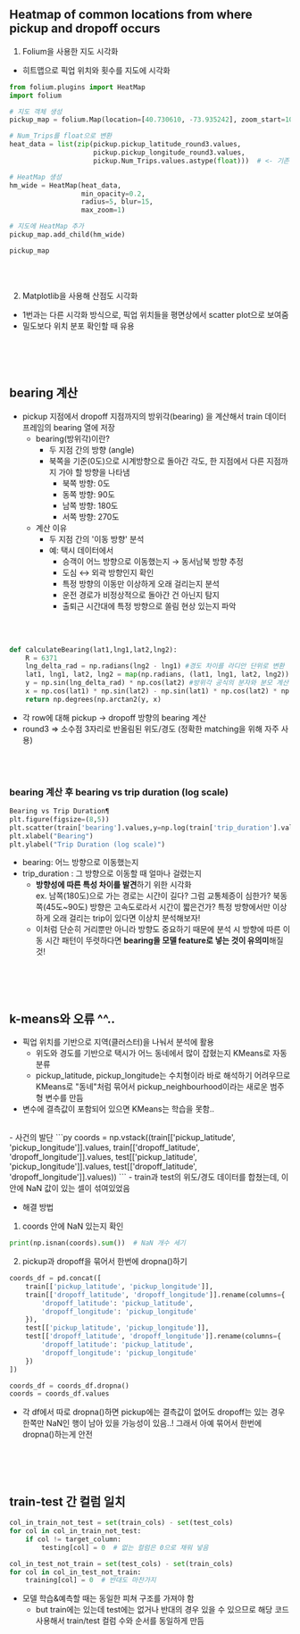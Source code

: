 ## Heatmap of common locations from where pickup and dropoff occurs

1. Folium을 사용한 지도 시각화
- 히트맵으로 픽업 위치와 횟수를 지도에 시각화
```py
from folium.plugins import HeatMap
import folium

# 지도 객체 생성
pickup_map = folium.Map(location=[40.730610, -73.935242], zoom_start=10)

# Num_Trips를 float으로 변환
heat_data = list(zip(pickup.pickup_latitude_round3.values,
                     pickup.pickup_longitude_round3.values,
                     pickup.Num_Trips.values.astype(float)))  # <- 기존 코드 오류나서 이 부분 추가

# HeatMap 생성
hm_wide = HeatMap(heat_data,
                  min_opacity=0.2,
                  radius=5, blur=15,
                  max_zoom=1)

# 지도에 HeatMap 추가
pickup_map.add_child(hm_wide)

pickup_map
```

<br/>
<br/>

2. Matplotlib을 사용해 산점도 시각화
- 1번과는 다른 시각화 방식으로, 픽업 위치들을 평면상에서 scatter plot으로 보여줌
- 밀도보다 위치 분포 확인할 때 유용

<br/>
<br/>
<br/>

## bearing 계산
- pickup 지점에서 dropoff 지점까지의 방위각(bearing) 을 계산해서 train 데이터프레임의 bearing 열에 저장
    - bearing(방위각)이란?
        - 두 지점 간의 방향 (angle)
        - 북쪽을 기준(0도)으로 시계방향으로 돌아간 각도, 한 지점에서 다른 지점까지 가야 할 방향을 나타냄
            - 북쪽 방향: 0도
            - 동쪽 방향: 90도
            - 남쪽 방향: 180도
            - 서쪽 방향: 270도
    - 계산 이유
        - 두 지점 간의 '이동 방향' 분석
        - 예: 택시 데이터에서
            - 승객이 어느 방향으로 이동했는지 → 동서남북 방향 추정
            - 도심 ↔ 외곽 방향인지 확인
            - 특정 방향의 이동만 이상하게 오래 걸리는지 분석
            - 운전 경로가 비정상적으로 돌아간 건 아닌지 탐지
            - 출퇴근 시간대에 특정 방향으로 쏠림 현상 있는지 파악
<br/>
<br/>

```py
def calculateBearing(lat1,lng1,lat2,lng2):
    R = 6371 
    lng_delta_rad = np.radians(lng2 - lng1) #경도 차이를 라디안 단위로 변환 
    lat1, lng1, lat2, lng2 = map(np.radians, (lat1, lng1, lat2, lng2)) #위도와 경도를 라디안으로 변환 (삼각함수에서 라디안 단위 사용)
    y = np.sin(lng_delta_rad) * np.cos(lat2) #방위각 공식의 분자와 분모 계산    
    x = np.cos(lat1) * np.sin(lat2) - np.sin(lat1) * np.cos(lat2) * np.cos(lng_delta_rad) #atan2(y, x)로 라디안 단위의 각도를 반환 → 최종적으로 도(degree) 단위로 변환하여 반환
    return np.degrees(np.arctan2(y, x)
```

- 각 row에 대해 pickup → dropoff 방향의 bearing 계산
- round3 => 소수점 3자리로 반올림된 위도/경도 (정확한 matching을 위해 자주 사용)

<br/>
<br/>

### bearing 계산 후 bearing vs trip duration (log scale)
```py
Bearing vs Trip Duration¶
plt.figure(figsize=(8,5))
plt.scatter(train['bearing'].values,y=np.log(train['trip_duration'].values))
plt.xlabel("Bearing")
plt.ylabel("Trip Duration (log scale)")
```

- bearing: 어느 방향으로 이동했는지
- trip_duration : 그 방향으로 이동할 때 얼마나 걸렸는지
    - **방향성에 따른 특성 차이를 발견**하기 위한 시각화 <br/>
    ex. 남쪽(180도)으로 가는 경로는 시간이 길다? 그럼 교통체증이 심한가? 북동쪽(45도~90도) 방향은 고속도로라서 시간이 짧은건가? 특정 방향에서만 이상하게 오래 걸리는 trip이 있다면 이상치 분석해보자!
    - 이처럼 단순히 거리뿐만 아니라 방향도 중요하기 때문에 분석 시 방향에 따른 이동 시간 패턴이 뚜렷하다면 **bearing을 모델 feature로 넣는 것이 유의미**해질 것! 

<br/>
<br/>
<br/>

## k-means와 오류 ^^..
- 픽업 위치를 기반으로 지역(클러스터)을 나눠서 분석에 활용
    - 위도와 경도를 기반으로 택시가 어느 동네에서 많이 잡혔는지 KMeans로 자동 분류
    - pickup_latitude, pickup_longitude는 수치형이라 바로 해석하기 어려우므로 KMeans로 "동네"처럼 묶어서 pickup_neighbourhood이라는 새로운 범주형 변수를 만듬 
- 변수에 결측값이 포함되어 있으면 KMeans는 학습을 못함..
<br/>
- 사건의 발단
```py
coords = np.vstack((train[['pickup_latitude', 'pickup_longitude']].values,
                    train[['dropoff_latitude', 'dropoff_longitude']].values,
                    test[['pickup_latitude', 'pickup_longitude']].values,
                    test[['dropoff_latitude', 'dropoff_longitude']].values))
```
-  train과 test의 위도/경도 데이터를 합쳤는데, 이 안에 NaN 값이 있는 셀이 섞여있었음
<br/>

- 해결 방법
1. coords 안에 NaN 있는지 확인
```py
print(np.isnan(coords).sum())  # NaN 개수 세기
```
2. pickup과 dropoff을 묶어서 한번에 dropna()하기
```py 
coords_df = pd.concat([
    train[['pickup_latitude', 'pickup_longitude']],
    train[['dropoff_latitude', 'dropoff_longitude']].rename(columns={
        'dropoff_latitude': 'pickup_latitude',
        'dropoff_longitude': 'pickup_longitude'
    }),
    test[['pickup_latitude', 'pickup_longitude']],
    test[['dropoff_latitude', 'dropoff_longitude']].rename(columns={
        'dropoff_latitude': 'pickup_latitude',
        'dropoff_longitude': 'pickup_longitude'
    })
])

coords_df = coords_df.dropna()
coords = coords_df.values
```
- 각 df에서 따로 dropna()하면 pickup에는 결측값이 없어도 dropoff는 있는 경우 한쪽만 NaN인 행이 남아 있을 가능성이 있음..! 그래서 아예 묶어서 한번에 dropna()하는게 안전
<br/>
<br/>
<br/>

## train-test 간 컬럼 일치
```py
col_in_train_not_test = set(train_cols) - set(test_cols)
for col in col_in_train_not_test:
    if col != target_column:
        testing[col] = 0  # 없는 컬럼은 0으로 채워 넣음

col_in_test_not_train = set(test_cols) - set(train_cols)
for col in col_in_test_not_train:
    training[col] = 0  # 반대도 마찬가지
```
- 모델 학습&예측할 때는 동일한 피쳐 구조를 가져야 함
    - but train에는 있는데 test에는 없거나 반대의 경우 있을 수 있으므로 해당 코드 사용해서 train/test 컬럼 수와 순서를 동일하게 만듬



